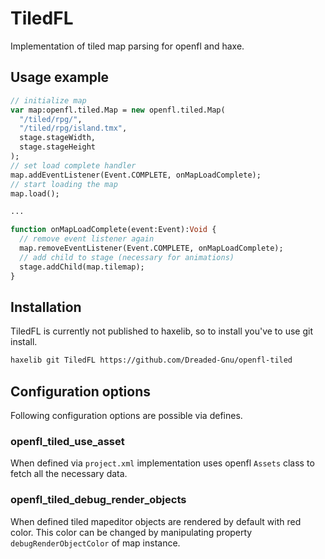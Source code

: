 # TiledFL

Implementation of tiled map parsing for openfl and haxe.

## Usage example

```haxe
// initialize map
var map:openfl.tiled.Map = new openfl.tiled.Map(
  "/tiled/rpg/",
  "/tiled/rpg/island.tmx",
  stage.stageWidth,
  stage.stageHeight
);
// set load complete handler
map.addEventListener(Event.COMPLETE, onMapLoadComplete);
// start loading the map
map.load();

...

function onMapLoadComplete(event:Event):Void {
  // remove event listener again
  map.removeEventListener(Event.COMPLETE, onMapLoadComplete);
  // add child to stage (necessary for animations)
  stage.addChild(map.tilemap);
}
```

## Installation

TiledFL is currently not published to haxelib, so to install you've to use git install.

```bash
haxelib git TiledFL https://github.com/Dreaded-Gnu/openfl-tiled
```

## Configuration options

Following configuration options are possible via defines.

### openfl_tiled_use_asset

When defined via `project.xml` implementation uses openfl `Assets` class to fetch all the necessary data.

### openfl_tiled_debug_render_objects

When defined tiled mapeditor objects are rendered by default with red color. This color can be changed by manipulating property `debugRenderObjectColor` of map instance.
